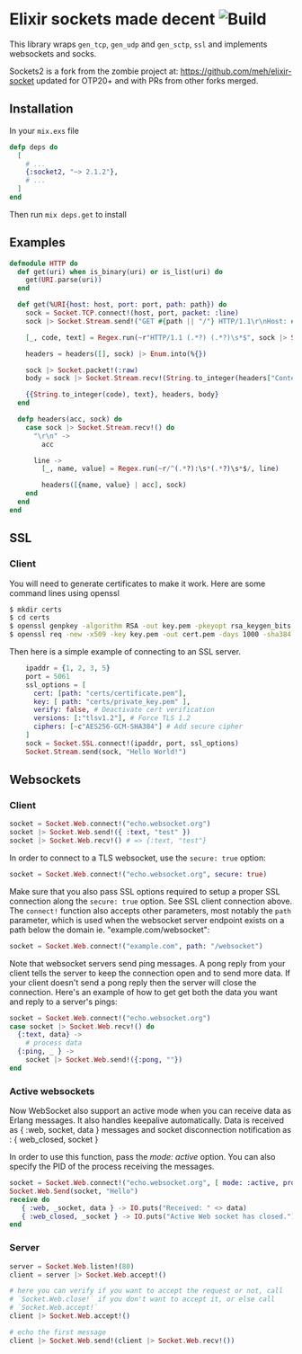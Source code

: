 Elixir sockets made decent ![Build](https://github.com/dominicletz/elixir-socket2/actions/workflows/test.yml/badge.svg)
==========================
This library wraps `gen_tcp`, `gen_udp` and `gen_sctp`, `ssl` and implements
websockets and socks.

Sockets2 is a fork from the zombie project at: https://github.com/meh/elixir-socket updated for OTP20+ and with PRs from other forks merged. 


Installation
--------
In your `mix.exs` file

```elixir
defp deps do
  [
    # ...
    {:socket2, "~> 2.1.2"},
    # ...
  ]
end
```

Then run `mix deps.get` to install

Examples
--------

```elixir
defmodule HTTP do
  def get(uri) when is_binary(uri) or is_list(uri) do
    get(URI.parse(uri))
  end

  def get(%URI{host: host, port: port, path: path}) do
    sock = Socket.TCP.connect!(host, port, packet: :line)
    sock |> Socket.Stream.send!("GET #{path || "/"} HTTP/1.1\r\nHost: #{host}\r\n\r\n")

    [_, code, text] = Regex.run(~r"HTTP/1.1 (.*?) (.*?)\s*$", sock |> Socket.Stream.recv!())

    headers = headers([], sock) |> Enum.into(%{})

    sock |> Socket.packet!(:raw)
    body = sock |> Socket.Stream.recv!(String.to_integer(headers["Content-Length"]))

    {{String.to_integer(code), text}, headers, body}
  end

  defp headers(acc, sock) do
    case sock |> Socket.Stream.recv!() do
      "\r\n" ->
        acc

      line ->
        [_, name, value] = Regex.run(~r/^(.*?):\s*(.*?)\s*$/, line)

        headers([{name, value} | acc], sock)
    end
  end
end
```
SSL
----------
### Client

You will need to generate certificates to make it work. Here are some command lines using openssl

```bash
$ mkdir certs
$ cd certs
$ openssl genpkey -algorithm RSA -out key.pem -pkeyopt rsa_keygen_bits:4096
$ openssl req -new -x509 -key key.pem -out cert.pem -days 1000 -sha384
```

Then here is a simple example of connecting to an SSL server.

```elixir
    ipaddr = {1, 2, 3, 5}
    port = 5061
    ssl_options = [
      cert: [path: "certs/certificate.pem"],
      key: [ path: "certs/private_key.pem" ],
      verify: false, # Deactivate cert verification
      versions: [:"tlsv1.2"], # Force TLS 1.2
      ciphers: [~c"AES256-GCM-SHA384"] # Add secure cipher
    ]
    sock = Socket.SSL.connect!(ipaddr, port, ssl_options)
    Socket.Stream.send(sock, "Hello World!")
```

Websockets
----------

### Client

```elixir
socket = Socket.Web.connect!("echo.websocket.org")
socket |> Socket.Web.send!({ :text, "test" })
socket |> Socket.Web.recv!() # => {:text, "test"}
```

In order to connect to a TLS websocket, use the `secure: true` option:

```elixir
socket = Socket.Web.connect!("echo.websocket.org", secure: true)
```
Make sure that you also pass SSL options required to setup a proper SSL connection along the `secure: true` option. See SSL client connection above.
The `connect!` function also accepts other parameters, most notably the `path` parameter, which is used when the websocket server endpoint exists on a path below the domain ie. "example.com/websocket":

```elixir
socket = Socket.Web.connect!("example.com", path: "/websocket")
```

Note that websocket servers send ping messages. A pong reply from your client tells the server to keep the connection open and to send more data. If your client doesn't send a pong reply then the server will close the connection. Here's an example of how to get get both the data you want and reply to a server's pings:

```elixir
socket = Socket.Web.connect!("echo.websocket.org")
case socket |> Socket.Web.recv!() do
  {:text, data} ->
    # process data
  {:ping, _ } ->
    socket |> Socket.Web.send!({:pong, ""})
end
```

### Active websockets

Now WebSocket also support an active mode when you can receive data as Erlang messages. It also handles keepalive automatically.
Data is received as { :web, socket, data } messages and socket disconnection notification as : { web_closed, socket }

In order to use this function, pass the *mode: active* option. You can also specify the PID of the process receiving the messages.
```elixir
socket = Socket.Web.connect!("echo.websocket.org", [ mode: :active, process: self() ] )
Socket.Web.Send(socket, "Hello")
receive do
   { :web, _socket, data } -> IO.puts("Received: " <> data)
   { :web_closed, _socket } -> IO.puts("Active Web socket has closed.")
end
```

### Server

```elixir
server = Socket.Web.listen!(80)
client = server |> Socket.Web.accept!()

# here you can verify if you want to accept the request or not, call
# `Socket.Web.close!` if you don't want to accept it, or else call
# `Socket.Web.accept!`
client |> Socket.Web.accept!()

# echo the first message
client |> Socket.Web.send!(client |> Socket.Web.recv!())
```
